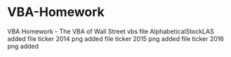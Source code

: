 # VBA-Homework
VBA Homework - The VBA of Wall Street
vbs file AlphabeticalStockLAS added
file ticker 2014 png added
file ticker 2015 png added
file ticker 2016 png added

